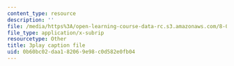 ```yaml
---
content_type: resource
description: ''
file: /media/https%3A/open-learning-course-data-rc.s3.amazonaws.com/8-04-quantum-physics-i-spring-2016/0b60bc02daa182069e98c0d582e0fb04_XF6FAEi_54I.srt
file_type: application/x-subrip
resourcetype: Other
title: 3play caption file
uid: 0b60bc02-daa1-8206-9e98-c0d582e0fb04
---
```

